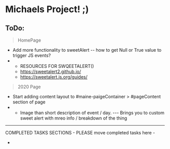 # Michaels Project! ;)
 ## ToDo:
 > HomePage
 - Add more functionality to sweetAlert -- how to get Null or True value to trigger JS events?
 - - RESOURCES FOR SWQEETALERT()
    - https://sweetalert2.github.io/
    - https://sweetalert.js.org/guides/

 > 2020 Page
 - Start adding content layout to #maine-paigeContainer >  #pageContent section of page
 - - Image than short description of event / day. 
 --- Brings you to custom sweet alert with mreo info / breakdown of the thing





<hr>
COMPLETED TASKS SECTIONS    
- PLEASE move completed tasks here -

* 